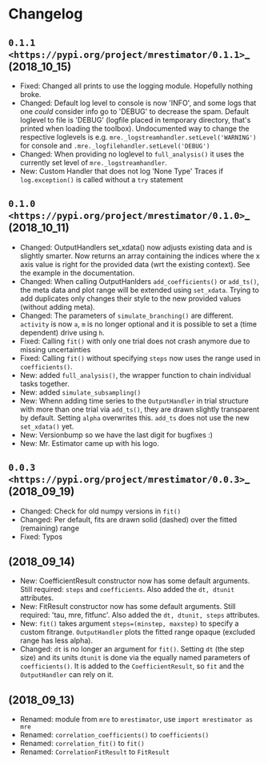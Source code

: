 Changelog
=========

`0.1.1 <https://pypi.org/project/mrestimator/0.1.1>`_ (2018_10_15)
------------------------------------------------------------------

* Fixed: Changed all prints to use the logging module. Hopefully nothing broke.
* Changed: Default log level to console is now 'INFO', and some logs that one _could_ consider info go to 'DEBUG' to decrease the spam.
Default loglevel to file is 'DEBUG' (logfile placed in temporary directory, that's printed when loading the toolbox).
Undocumented way to change the respective loglevels is e.g. ``mre._logstreamhandler.setLevel('WARNING')`` for console and ``.mre._logfilehandler.setLevel('DEBUG')``
* Changed: When providing no loglevel to `full_analysis()` it uses the currently set level of `mre._logstreamhandler`.
* New: Custom Handler that does not log 'None Type' Traces if `log.exception()` is called without a `try` statement


`0.1.0 <https://pypi.org/project/mrestimator/0.1.0>`_ (2018_10_11)
------------------------------------------------------------------

* Changed: OutputHandlers set_xdata() now adjusts existing data and is slightly smarter. Now returns an array containing the indices where the x axis value is right for the provided data (wrt the existing context). See the example in the documentation.
* Changed: When calling OutputHanlders `add_coefficients()` or `add_ts()`, the meta data and plot range will be extended using `set_xdata`. Trying to add duplicates only changes their style to the new provided values (without adding meta).
* Changed: The parameters of `simulate_branching()` are different. `activity` is now `a`, `m` is no longer optional and it is possible to set a (time dependent) drive using `h`.
* Fixed: Calling `fit()` with only one trial does not crash anymore due to missing uncertainties
* Fixed: Calling `fit()` without specifying `steps` now uses the range used in `coefficients()`.
* New: added `full_analysis()`, the wrapper function to chain individual tasks together.
* New: added `simulate_subsampling()`
* New: Whenn adding time series to the `OutputHandler` in trial structure with more than one trial via `add_ts()`, they are drawn slightly transparent by default. Setting `alpha` overwrites this. `add_ts` does not use the new `set_xdata()` yet.
* New: Versionbump so we have the last digit for bugfixes :)
* New: Mr. Estimator came up with his logo.


`0.0.3 <https://pypi.org/project/mrestimator/0.0.3>`_ (2018_09_19)
------------------------------------------------------------------
* Changed: Check for old numpy versions in `fit()`
* Changed: Per default, fits are drawn solid (dashed) over the fitted (remaining) range
* Fixed: Typos

(2018_09_14)
------------
* New: CoefficientResult constructor now has some default arguments. Still required: `steps` and `coefficients`. Also added the `dt, dtunit` attributes.
* New: FitResult constructor now has some default arguments. Still required: 'tau, mre, fitfunc'. Also added the `dt, dtunit, steps` attributes.
* New: `fit()` takes argument `steps=(minstep, maxstep)` to specify a custom fitrange. `OutputHandler` plots the fitted range opaque (excluded range has less alpha).
* Changed: `dt` is no longer an argument for `fit()`. Setting `dt` (the step size) and its units `dtunit` is done via the equally named parameters of `coefficients()`. It is added to the `CoefficientResult`, so `fit` and the `OutputHandler` can rely on it.

(2018_09_13)
------------
* Renamed: module from `mre` to `mrestimator`, use `import mrestimator as mre`
* Renamed: `correlation_coefficients()` to `coefficients()`
* Renamed: `correlation_fit()` to `fit()`
* Renamed: `CorrelationFitResult` to `FitResult`
